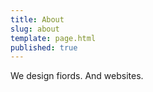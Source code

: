 ```yaml
---
title: About
slug: about
template: page.html
published: true
---
```


We design fiords. And websites.
